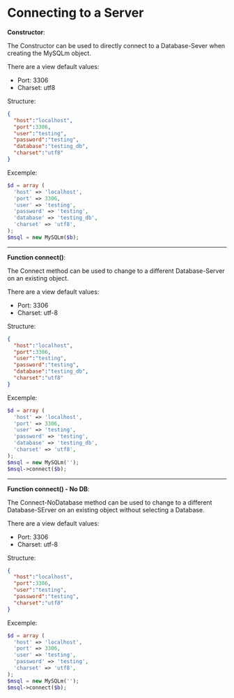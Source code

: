 # Connecting to a Server

**Constructor**:

The Constructor can be used to directly connect to a Database-Sever when creating the MySQLm object.

There are a view default values:

* Port: 3306
* Charset: utf8

Structure:

```json
{
  "host":"localhost",
  "port":3306,
  "user":"testing",
  "password":"testing",
  "database":"testing_db",
  "charset":"utf8"
}
```

Excemple:

```php
$d = array (
  'host' => 'localhost',
  'port' => 3306,
  'user' => 'testing',
  'password' => 'testing',
  'database' => 'testing_db',
  'charset' => 'utf8',
);
$msql = new MySQLm($b);
```

***

**Function connect()**:

The Connect method can be used to change to a different Database-Server on an existing object.

There are a view default values:

* Port: 3306
* Charset: utf-8

Structure:

```json
{
  "host":"localhost",
  "port":3306,
  "user":"testing",
  "password":"testing",
  "database":"testing_db",
  "charset":"utf8"
}
```

Excemple:

```php
$d = array (
  'host' => 'localhost',
  'port' => 3306,
  'user' => 'testing',
  'password' => 'testing',
  'database' => 'testing_db',
  'charset' => 'utf8',
);
$msql = new MySQLm('');
$msql->connect($b);
```

***

**Function connect() - No DB**:

The Connect-NoDatabase method can be used to change to a different Database-SErver on an existing object without selecting a Database.

There are a view default values:

* Port: 3306
* Charset: utf-8

Structure:

```json
{
  "host":"localhost",
  "port":3306,
  "user":"testing",
  "password":"testing",
  "charset":"utf8"
}
```

Excemple:

```php
$d = array (
  'host' => 'localhost',
  'port' => 3306,
  'user' => 'testing',
  'password' => 'testing',
  'charset' => 'utf8',
);
$msql = new MySQLm('');
$msql->connect($b);
```
